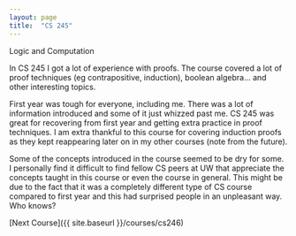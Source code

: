 ```yaml
---
layout: page
title:  "CS 245"
---
```


Logic and Computation


In CS 245 I got a lot of experience with proofs. The course covered a lot of proof techniques (eg contrapositive, induction), boolean algebra... and other interesting topics.

First year was tough for everyone, including me. There was a lot of information introduced and some of it just whizzed past me. CS 245 was great for recovering from first year and getting extra practice in proof techniques. I am extra thankful to this course for covering induction proofs as they kept reappearing later on in my other courses (note from the future).

Some of the concepts introduced in the course seemed to be dry for some. I personally find it difficult to find fellow CS peers at UW that appreciate the concepts taught in this course or even the course in general. This might be due to the fact that it was a completely different type of CS course compared to first year and this had surprised people in an unpleasant way. Who knows?


[Next Course]({{ site.baseurl }}/courses/cs246)
